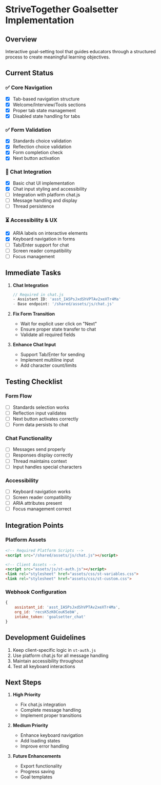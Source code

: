 # StriveTogether Goalsetter Implementation

## Overview
Interactive goal-setting tool that guides educators through a structured process to create meaningful learning objectives.

## Current Status

### ✅ Core Navigation
- [x] Tab-based navigation structure
- [x] Welcome/Interview/Tools sections
- [x] Proper tab state management
- [x] Disabled state handling for tabs

### ✅ Form Validation
- [x] Standards choice validation
- [x] Reflection choice validation
- [x] Form completion check
- [x] Next button activation

### 🔄 Chat Integration
- [x] Basic chat UI implementation
- [x] Chat input styling and accessibility
- [ ] Integration with platform chat.js
- [ ] Message handling and display
- [ ] Thread persistence

### ⏳ Accessibility & UX
- [x] ARIA labels on interactive elements
- [x] Keyboard navigation in forms
- [ ] Tab/Enter support for chat
- [ ] Screen reader compatibility
- [ ] Focus management

## Immediate Tasks

1. **Chat Integration**
   ```javascript
   // Required in chat.js
   - Assistant ID: 'asst_IA5PsJxdShVPTAv2xeXTr4Ma'
   - Base endpoint: '/shared/assets/js/chat.js'
   ```

2. **Fix Form Transition**
   - Wait for explicit user click on "Next"
   - Ensure proper state transfer to chat
   - Validate all required fields

3. **Enhance Chat Input**
   - Support Tab/Enter for sending
   - Implement multiline input
   - Add character count/limits

## Testing Checklist

### Form Flow
- [ ] Standards selection works
- [ ] Reflection input validates
- [ ] Next button activates correctly
- [ ] Form data persists to chat

### Chat Functionality
- [ ] Messages send properly
- [ ] Responses display correctly
- [ ] Thread maintains context
- [ ] Input handles special characters

### Accessibility
- [ ] Keyboard navigation works
- [ ] Screen reader compatibility
- [ ] ARIA attributes present
- [ ] Focus management correct

## Integration Points

### Platform Assets
```html
<!-- Required Platform Scripts -->
<script src="/shared/assets/js/chat.js"></script>

<!-- Client Assets -->
<script src="assets/js/st-auth.js"></script>
<link rel="stylesheet" href="assets/css/st-variables.css">
<link rel="stylesheet" href="assets/css/st-custom.css">
```

### Webhook Configuration
```javascript
{
    assistant_id: 'asst_IA5PsJxdShVPTAv2xeXTr4Ma',
    org_id: 'recsK5zK0CouK5ebW',
    intake_token: 'goalsetter_chat'
}
```

## Development Guidelines

1. Keep client-specific logic in `st-auth.js`
2. Use platform chat.js for all message handling
3. Maintain accessibility throughout
4. Test all keyboard interactions

## Next Steps

1. **High Priority**
   - Fix chat.js integration
   - Complete message handling
   - Implement proper transitions

2. **Medium Priority**
   - Enhance keyboard navigation
   - Add loading states
   - Improve error handling

3. **Future Enhancements**
   - Export functionality
   - Progress saving
   - Goal templates 